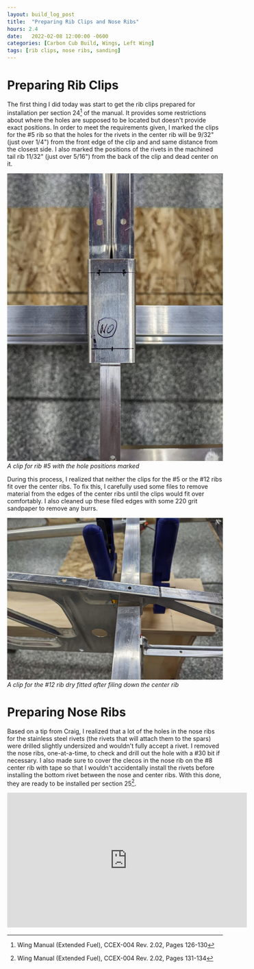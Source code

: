 ```yaml
---
layout: build_log_post
title:  "Preparing Rib Clips and Nose Ribs"
hours: 2.4
date:   2022-02-08 12:00:00 -0600
categories: [Carbon Cub Build, Wings, Left Wing]
tags: [rib clips, nose ribs, sanding]
---
```


# Preparing Rib Clips

The first thing I did today was start to get the rib clips prepared for installation per section 24[^section-24-ref] of the manual. It provides some restrictions about where the holes are supposed to be located but doesn't provide exact positions. In order to meet the requirements given, I marked the clips for the #5 rib so that the holes for the rivets in the center rib will be 9/32" (just over 1/4") from the front edge of the clip and and same distance from the closest side. I also marked the positions of the rivets in the machined tail rib 11/32" (just over 5/16") from the back of the clip and dead center on it.

![Desktop View](/assets/img/posts/2022-02-08-preparing-rib-clips/rib-5-clip.jpg)
_A clip for rib #5 with the hole positions marked_

During this process, I realized that neither the clips for the #5 or the #12 ribs fit over the center ribs. To fix this, I carefully used some files to remove material from the edges of the center ribs until the clips would fit over comfortably. I also cleaned up these filed edges with some 220 grit sandpaper to remove any burrs.

![Desktop View](/assets/img/posts/2022-02-08-preparing-rib-clips/rib-12-clip.jpg)
_A clip for the #12 rib dry fitted after filing down the center rib_

# Preparing Nose Ribs

Based on a tip from Craig, I realized that a lot of the holes in the nose ribs for the stainless steel rivets (the rivets that will attach them to the spars) were drilled slightly undersized and wouldn't fully accept a rivet. I removed the nose ribs, one-at-a-time, to check and drill out the hole with a #30 bit if necessary. I also made sure to cover the clecos in the nose rib on the #8 center rib with tape so that I wouldn't accidentally install the rivets before installing the bottom rivet between the nose and center ribs. With this done, they are ready to be installed per section 25[^section-25-ref].

<iframe width="560" height="315" src="https://www.youtube.com/embed/OdYzSlJm-TI" title="YouTube video player" frameborder="0" allow="accelerometer; autoplay; clipboard-write; encrypted-media; gyroscope; picture-in-picture" allowfullscreen></iframe>

[^section-24-ref]: Wing Manual (Extended Fuel), CCEX-004 Rev. 2.02, Pages 126-130
[^section-25-ref]: Wing Manual (Extended Fuel), CCEX-004 Rev. 2.02, Pages 131-134
